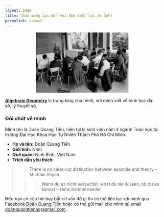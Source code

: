 ```yaml
---
layout: page
title: Chào mừng bạn đến với AAG (một nỗi ám ảnh)
permalink: /about
---
```


<p align="center">
	<img src="assets/img/Grothendieck.jpg" alt="Hello Algebraic Geometry" width="60%">
</p>

[**Algebraic Geometry**](https://dqtienag.github.io/) là trang blog của mình, nơi mình viết về hình học đại số, lý thuyết số.

### Đôi chút về mình

Mình tên là Doãn Quang Tiến, hiện tại là sinh viên năm 3 ngành Toán học tại trường Đại Học Khoa Học Tự Nhiên Thành Phố Hồ Chí Minh.

* **Họ và tên:** Doãn Quang Tiến
* **Giới tính:** Nam
* **Quê quán:** Ninh Bình, Việt Nam
* **Trích dẫn yêu thích:**
>
>> There is no clear-cut distinction between example and theory – Michael Atiyah
>
>>> Wenn du es nicht versuchst, wirst du nie wissen, ob du es kannst – Hans Kammerlander

Nếu bạn có câu hỏi hay bất cứ vấn đề gì thì có thể liên lạc với mình qua Facebook [Doãn Quang Tiến](https://www.facebook.com/profile.php?id=100044529849435) hoặc có thể gửi mail cho mình tại email [doanquangtienag@gmail.com](mailto:doanquangtienag@gmail.com).
